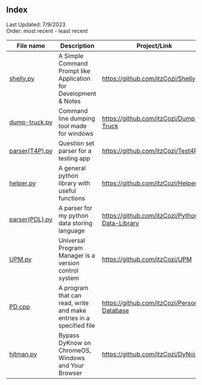 ## Index
Last Updated: 7/9/2023  
Order: most recent - least recent

| File name | Description | Project/Link | 
| --------- | ----------- | ------------ |
| [shelly.py](The-Code/shelly.py) | A Simple Command Prompt like Application for Development & Notes | https://github.com/itzCozi/Shelly |
| [dump-truck.py](The-Code/dump-truck.py) | Command line dumping tool made for windows | https://github.com/itzCozi/Dump-Truck |
| [parser(T4P).py](The-Code/parser(T4P).py) | Question set parser for a testing app | https://github.com/itzCozi/Test4Py |
| [helper.py](The-Code/helper.py) | A general python library with useful functions | https://github.com/itzCozi/Helper |
| [parser(PDL).py](The-Code/parser(PDL).py) | A parser for my python data storing language | https://github.com/itzCozi/Python-Data-Library |
| [UPM.py](The-Code/UPM.py) | Universal Program Manager is a version control system | https://github.com/itzCozi/UPM |
| [PD.cpp](The-Code/PD.cpp) | A program that can read, write and make entries in a specified file | https://github.com/itzCozi/Personal-Database |
| [hitman.py](The-Code/hitman.py) | Bypass DyKnow on ChromeOS, Windows and Your Browser | https://github.com/itzCozi/DyNoir |